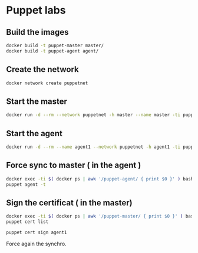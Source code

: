 # Puppet labs

## Build the images
```bash
docker build -t puppet-master master/
docker build -t puppet-agent agent/
```

## Create the network

```bash
docker network create puppetnet
```

## Start the master
```bash
docker run -d --rm --network puppetnet -h master --name master -ti puppet-master
```
## Start the agent 
```bash
docker run -d --rm --name agent1 --network puppetnet -h agent1 -ti puppet-agent bash
```

## Force sync to master ( in the agent )

```bash
docker exec -ti $( docker ps | awk '/puppet-agent/ { print $0 }' ) bash
puppet agent -t
```

## Sign the certificat ( in the master)
```bash
docker exec -ti $( docker ps | awk '/puppet-master/ { print $0 }' ) bash
puppet cert list

puppet cert sign agent1
```

Force again the synchro.
